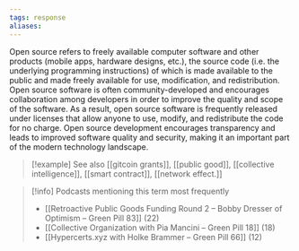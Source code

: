 ```yaml
---
tags: response
aliases:
---
```


Open source refers to freely available computer software and other products (mobile apps, hardware designs, etc.), the source code (i.e. the underlying programming instructions) of which is made available to the public and made freely available for use, modification, and redistribution. Open source software is often community-developed and encourages collaboration among developers in order to improve the quality and scope of the software. As a result, open source software is frequently released under licenses that allow anyone to use, modify, and redistribute the code for no charge. Open source development encourages transparency and leads to improved software quality and security, making it an important part of the modern technology landscape.

> [!example] See also
> [[gitcoin grants]], [[public good]], [[collective intelligence]], [[smart contract]], [[network effect.]]

> [!info] Podcasts mentioning this term most frequently
> * [[Retroactive Public Goods Funding Round 2 – Bobby Dresser of Optimism – Green Pill 83]] (22)
> * [[Collective Organization with Pia Mancini – Green Pill 18]] (18)
> * [[Hypercerts.xyz with Holke Brammer – Green Pill 66]] (12)